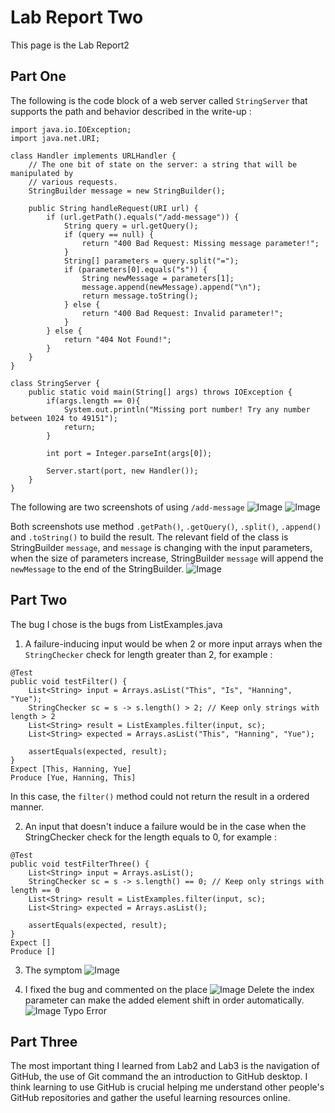 # Lab Report Two
This page is the Lab Report2


## Part One
The following is the code block of a web server called `StringServer` that supports the path and behavior described in the write-up :
```
import java.io.IOException;
import java.net.URI;

class Handler implements URLHandler {
    // The one bit of state on the server: a string that will be manipulated by
    // various requests.
    StringBuilder message = new StringBuilder();

    public String handleRequest(URI url) {
        if (url.getPath().equals("/add-message")) {
            String query = url.getQuery();
            if (query == null) {
                return "400 Bad Request: Missing message parameter!";
            }
            String[] parameters = query.split("=");
            if (parameters[0].equals("s")) {
                String newMessage = parameters[1];
                message.append(newMessage).append("\n");
                return message.toString();
            } else {
                return "400 Bad Request: Invalid parameter!";
            }
        } else {
            return "404 Not Found!";
        }
    }
}

class StringServer {
    public static void main(String[] args) throws IOException {
        if(args.length == 0){
            System.out.println("Missing port number! Try any number between 1024 to 49151");
            return;
        }

        int port = Integer.parseInt(args[0]);

        Server.start(port, new Handler());
    }
}
```

The following are two screenshots of using `/add-message`
![Image](StringServerOne.png)
![Image](StringServerTwo.png)

Both screenshots use method `.getPath()`, `.getQuery()`, `.split()`, `.append()` and `.toString()` to build the result.
The relevant field of the class is StringBuilder `message`, and `message` is changing with the input parameters, when the size of parameters increase, StringBuilder `message` will append the `newMessage` to the end of the StringBuilder.
    ![Image](StringServerCommand.png)

## Part Two
The bug I chose is the bugs from ListExamples.java
  1. A failure-inducing input would be when 2 or more input arrays when the `StringChecker` check for length greater than 2, for example :
```
@Test
public void testFilter() {
    List<String> input = Arrays.asList("This", "Is", "Hanning", "Yue");
    StringChecker sc = s -> s.length() > 2; // Keep only strings with length > 2
    List<String> result = ListExamples.filter(input, sc);
    List<String> expected = Arrays.asList("This", "Hanning", "Yue");

    assertEquals(expected, result);
}
Expect [This, Hanning, Yue]
Produce [Yue, Hanning, This]
```
  In this case, the `filter()` method could not return the result in a ordered manner. 
  
  2. An input that doesn't induce a failure would be in the case when the StringChecker check for the length equals to 0, for example :
```
@Test
public void testFilterThree() {
    List<String> input = Arrays.asList();
    StringChecker sc = s -> s.length() == 0; // Keep only strings with length == 0
    List<String> result = ListExamples.filter(input, sc);
    List<String> expected = Arrays.asList();

    assertEquals(expected, result);
}
Expect []
Produce []
```
  3. The symptom
![Image](Error.png)

  4. I fixed the bug and commented on the place
![Image](Bug1.png)
  Delete the index parameter can make the added element shift in order automatically.
![Image](Bug2.png)
  Typo Error

## Part Three
The most important thing I learned from Lab2 and Lab3 is the navigation of GitHub, the use of Git command the an introduction to GitHub desktop. I think learning to use GitHub is crucial helping me understand other people's GitHub repositories and gather the useful learning resources online.
